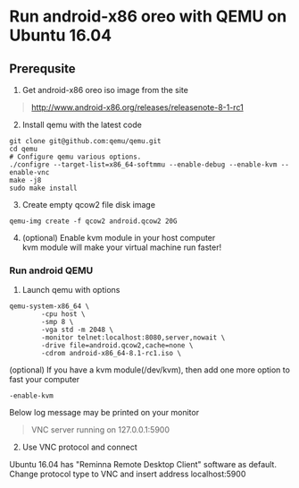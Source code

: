 # Run android-x86 oreo with QEMU on Ubuntu 16.04

## Prerequsite

1. Get android-x86 oreo iso image from the site <br>

> http://www.android-x86.org/releases/releasenote-8-1-rc1

2. Install qemu with the latest code 
```
git clone git@github.com:qemu/qemu.git
cd qemu
# Configure qemu various options.
./configre --target-list=x86_64-softmmu --enable-debug --enable-kvm --enable-vnc
make -j8
sudo make install
```

3. Create empty qcow2 file disk image <br>
```
qemu-img create -f qcow2 android.qcow2 20G
```

4. (optional) Enable kvm module in your host computer <br>
kvm module will make your virtual machine run faster!

### Run android QEMU

1. Launch qemu with options <br>
```
qemu-system-x86_64 \
        -cpu host \
        -smp 8 \ 
        -vga std -m 2048 \
        -monitor telnet:localhost:8080,server,nowait \
        -drive file=android.qcow2,cache=none \
        -cdrom android-x86_64-8.1-rc1.iso \        
```
(optional) If you have a kvm module(/dev/kvm), then add one more option to fast your computer
```
-enable-kvm
```

Below log message may be printed on your monitor
> VNC server running on 127.0.0.1:5900

2. Use VNC protocol and connect <br>

Ubuntu 16.04 has "Reminna Remote Desktop Client" software as default. <br>
Change protocol type to VNC and insert address localhost:5900 <br>
